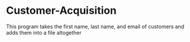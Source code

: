 # Customer-Acquisition
This program takes the first name, last name, and email of customers and adds them into a file altogether 

